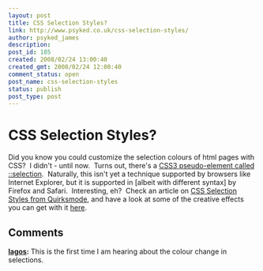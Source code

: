 ```yaml
---
layout: post
title: CSS Selection Styles?
link: http://www.psyked.co.uk/css-selection-styles/
author: psyked_james
description: 
post_id: 185
created: 2008/02/24 13:00:40
created_gmt: 2008/02/24 12:00:40
comment_status: open
post_name: css-selection-styles
status: publish
post_type: post
---
```


# CSS Selection Styles?

Did you know you could customize the selection colours of html pages with CSS?  I didn't - until now.  Turns out, there's a [CSS3 pseudo-element called ::selection](http://www.w3.org/TR/css3-selectors/#UIfragments).  Naturally, this isn't yet a technique supported by browsers like Internet Explorer, but it is supported in [albeit with different syntax] by Firefox and Safari.  Interesting, eh?  Check an article on [CSS Selection Styles from Quirksmode](http://www.quirksmode.org/css/selection.html), and have a look at some of the creative effects you can get with it [here](http://metaatem.net/selcolor.php).

## Comments

**[lagos](#275 "2009-11-09 18:50:27"):** This is the first time I am hearing about the colour change in selections.

